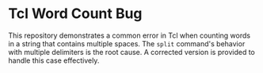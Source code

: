 # Tcl Word Count Bug
This repository demonstrates a common error in Tcl when counting words in a string that contains multiple spaces.  The `split` command's behavior with multiple delimiters is the root cause.  A corrected version is provided to handle this case effectively.